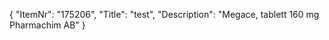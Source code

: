 {
  "ItemNr": "175206",
  "Title": "test",
  "Description": "Megace, tablett 160 mg Pharmachim AB"
}